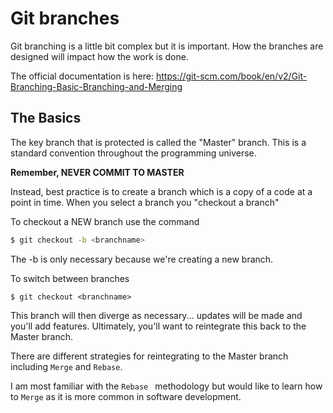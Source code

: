 # Git branches

Git branching is a little bit complex but it is important.  How the branches are designed will impact how the work is done.

The official documentation is here:
https://git-scm.com/book/en/v2/Git-Branching-Basic-Branching-and-Merging

## The Basics

The key branch that is protected is called the "Master" branch.  This is a standard convention throughout the programming universe.  

**Remember, NEVER COMMIT TO MASTER** 

Instead, best practice is to create a branch which is a copy of a code at a point in time.  When you select a branch you "checkout a branch" 

To checkout a NEW branch use the command 

```bash
$ git checkout -b <branchname>
```

The -b is only necessary because we're creating a new branch.  

To switch between branches

```
$ git checkout <branchname> 
```

This branch will then diverge as necessary... updates will be made and you'll add features.  Ultimately, you'll want to reintegrate this back to the Master branch.  

There are different strategies for reintegrating to the Master branch including `Merge` and `Rebase`.

I am most familiar with the `Rebase ` methodology but would like to learn how to `Merge` as it is more common in software development.